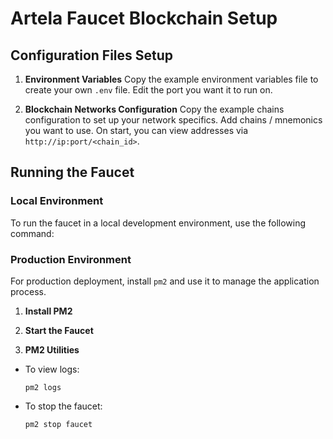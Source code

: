 # Artela Faucet Blockchain Setup



## Configuration Files Setup

1. **Environment Variables**
   Copy the example environment variables file to create your own `.env` file.
Edit the port you want it to run on.

2. **Blockchain Networks Configuration**
Copy the example chains configuration to set up your network specifics.
Add chains / mnemonics you want to use. On start, you can view addresses via `http://ip:port/<chain_id>`.

## Running the Faucet

### Local Environment

To run the faucet in a local development environment, use the following command:

### Production Environment

For production deployment, install `pm2` and use it to manage the application process.

1. **Install PM2**

2. **Start the Faucet**

3. **PM2 Utilities**
- To view logs:
  ```
  pm2 logs
  ```
- To stop the faucet:
  ```
  pm2 stop faucet
  ```

   
